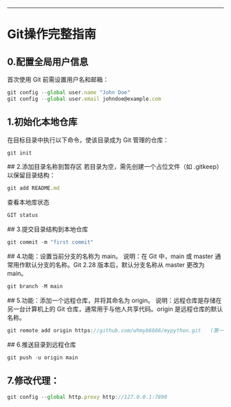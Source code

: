 ---
# Git操作完整指南

## 0.配置全局用户信息
首次使用 Git 前需设置用户名和邮箱：
```js
git config --global user.name "John Doe"
git config --global user.email johndoe@example.com
```

## ‌1.初始化本地仓库‌
在目标目录中执行以下命令，使该目录成为 Git 管理的仓库：
```js
git init
```

‌## 2.添加目录名称到暂存区‌
若目录为空，需先创建一个占位文件（如 .gitkeep）以保留目录结构：
```js
git add README.md
```

查看本地库状态
```js
GIT status
```


‌## 3.提交目录结构到本地仓库
```js
git commit -m "first commit"
```

‌## 4.功能‌：设置当前分支的名称为 main。
‌说明‌：在 Git 中，main 或 master 通常用作默认分支的名称。Git 2.28 版本后，默认分支名称从 master 更改为 main。
```js
git branch -M main
```

‌## 5.‌功能‌：添加一个远程仓库，并将其命名为 origin。
‌说明‌：远程仓库是存储在另一台计算机上的 Git 仓库，通常用于与他人共享代码。origin 是远程仓库的默认名称。
```js
git remote add origin https://github.com/whmyb6666/mypython.git   (第一次运行需要)
```

‌## 6.推送目录到远程仓库
```js
git push -u origin main
```

## 7.修改代理：
```js
git config --global http.proxy http://127.0.0.1:7890
```